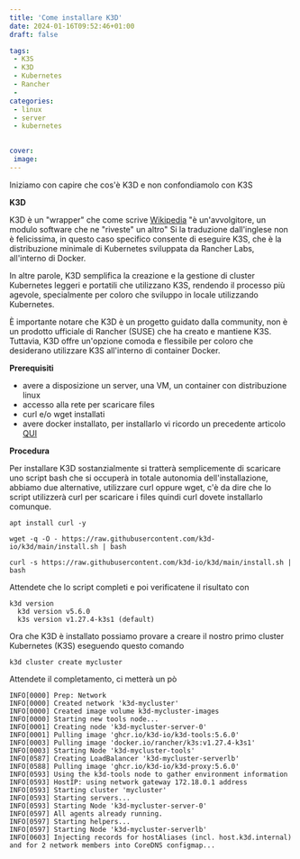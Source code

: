 ```yaml
---
title: 'Come installare K3D'
date: 2024-01-16T09:52:46+01:00
draft: false

tags:
 - K3S
 - K3D
 - Kubernetes
 - Rancher
 - 
categories:
 - linux
 - server
 - kubernetes

   
cover:
 image: 
---
```


Iniziamo con capire che cos'è K3D e non confondiamolo con K3S

**K3D** 

K3D è un "wrapper" che come scrive [Wikipedia](https://it.wikipedia.org/wiki/Wrapper) "è un'avvolgitore, un modulo software che ne "riveste" un altro" Si la traduzione dall'inglese non è felicissima, in questo caso specifico consente di eseguire K3S, che è la distribuzione minimale di Kubernetes sviluppata da Rancher Labs, all'interno di Docker. 

In altre parole, K3D semplifica la creazione e la gestione di cluster Kubernetes leggeri e portatili che utilizzano K3S, rendendo il processo più agevole, specialmente per coloro che sviluppo in locale utilizzando Kubernetes.

È importante notare che K3D è un progetto guidato dalla community, non è un prodotto ufficiale di Rancher (SUSE) che ha creato e mantiene K3S. Tuttavia, K3D offre un'opzione comoda e flessibile per coloro che desiderano utilizzare K3S all'interno di container Docker.

**Prerequisiti**
 - avere a disposizione un server, una VM, un container con distribuzione linux
 - accesso alla rete per scaricare  files
 - curl e/o wget installati
 - avere docker installato, per installarlo vi ricordo un precedente articolo [QUI](https://marcofanuntza.it/posts/come-installare-docker-e-docker-compose-su-ubuntu/)

**Procedura**

Per installare K3D sostanzialmente si tratterà semplicemente di scaricare uno script bash che si occuperà in totale autonomia dell'installazione, abbiamo due alternative, utilizzare curl oppure wget, c'è da dire che lo script utilizzerà curl per scaricare i files quindi curl dovete installarlo comunque.

    apt install curl -y

    wget -q -O - https://raw.githubusercontent.com/k3d-io/k3d/main/install.sh | bash
    
    curl -s https://raw.githubusercontent.com/k3d-io/k3d/main/install.sh | bash

Attendete che lo script completi e poi verificatene il risultato con

    k3d version
      k3d version v5.6.0
      k3s version v1.27.4-k3s1 (default)

Ora che K3D è installato possiamo provare a creare il nostro primo cluster Kubernetes (K3S) eseguendo questo comando

    k3d cluster create mycluster

Attendete il completamento, ci metterà un pò

    INFO[0000] Prep: Network
    INFO[0000] Created network 'k3d-mycluster'
    INFO[0000] Created image volume k3d-mycluster-images
    INFO[0000] Starting new tools node...
    INFO[0001] Creating node 'k3d-mycluster-server-0'
    INFO[0001] Pulling image 'ghcr.io/k3d-io/k3d-tools:5.6.0'
    INFO[0003] Pulling image 'docker.io/rancher/k3s:v1.27.4-k3s1'
    INFO[0003] Starting Node 'k3d-mycluster-tools'
    INFO[0587] Creating LoadBalancer 'k3d-mycluster-serverlb'
    INFO[0588] Pulling image 'ghcr.io/k3d-io/k3d-proxy:5.6.0'
    INFO[0593] Using the k3d-tools node to gather environment information
    INFO[0593] HostIP: using network gateway 172.18.0.1 address
    INFO[0593] Starting cluster 'mycluster'
    INFO[0593] Starting servers...
    INFO[0593] Starting Node 'k3d-mycluster-server-0'
    INFO[0597] All agents already running.
    INFO[0597] Starting helpers...
    INFO[0597] Starting Node 'k3d-mycluster-serverlb'
    INFO[0603] Injecting records for hostAliases (incl. host.k3d.internal) and for 2 network members into CoreDNS configmap...
    



